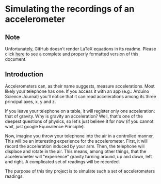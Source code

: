 # Simulating the recordings of an accelerometer

## Note

Unfortunately, GitHub doesn't render LaTeX equations in its readme. Please click [here](./draft.ipynb) to see a complete and properly formatted version of this document.

## Introduction

Accelerometers can, as their name suggests, measure accelerations.
Most likely your telephone has one.
If you access it with an app (e.g.: Arduino Science Journal) you'll notice that it can read accelerations among its three principal axes, x, y and z.

If you leave your telephone on a table, it will register only one acceleration: that of gravity.
Why is gravity an acceleration?
Well, that's one of the deepest questions of physics, so let's just believe it for now (if you cannot wait, just google Equivalence Principle).

Now, imagine you throw your telephone into the air in a controlled manner.
This will be an interesting experience for the accelerometer.
First, it will record the acceleration induced by your arm.
Then, the telephone will displace and rotate in the air.
This means, among other things, that the accelerometer will "experience" gravity turning around, up and down, left and right.
A complicated set of readings will be recorded.

The purpose of this tiny project is to simulate such a set of accelerometers readings.